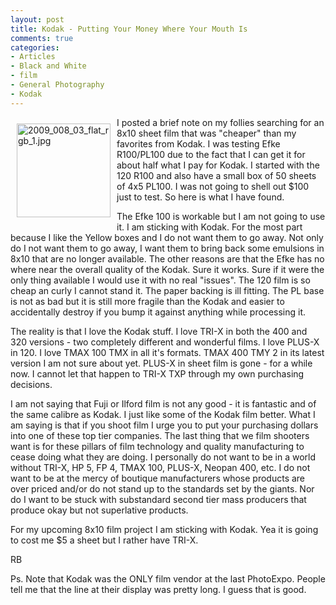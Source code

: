 ```yaml
---
layout: post
title: Kodak - Putting Your Money Where Your Mouth Is
comments: true
categories:
- Articles
- Black and White
- film
- General Photography
- Kodak
---
```

<a rel="lightbox" href="/wp-content/uploads/2009/12/2009_008_03_flat_rgb_1.jpg"><img title="2009_008_03_flat_rgb_1.jpg" src="/wp-content/uploads/2009/12/.thumbs/.2009_008_03_flat_rgb_1.jpg" border="0" alt="2009_008_03_flat_rgb_1.jpg" hspace="10" vspace="10" width="150" height="150" align="left" /></a>I posted a brief note on my follies searching for an 8x10 sheet film that was "cheaper" than my favorites from Kodak. I was testing Efke R100/PL100 due to the fact that I can get it for about half what I pay for Kodak. I started with the 120 R100 and also have a small box of 50 sheets of 4x5 PL100. I was not going to shell out $100 just to test. So here is what I have found.

The Efke 100 is workable but I am not going to use it. I am sticking with Kodak. For the most part because I like the Yellow boxes and I do not want them to go away. Not only do I not want them to go away, I want them to bring back some emulsions in 8x10 that are no longer available. The other reasons are that the Efke has no where near the overall quality of the Kodak. Sure it works. Sure if it were the only thing available I would use it with no real "issues". The 120 film is so cheap an curly I cannot stand it. The paper backing is ill fitting. The PL base is not as bad but it is still more fragile than the Kodak and easier to accidentally destroy if you bump it against anything while processing it.

The reality is that I love the Kodak stuff. I love TRI-X in both the 400 and 320 versions - two completely different and wonderful films. I love PLUS-X in 120. I love TMAX 100 TMX in all it's formats. TMAX 400 TMY 2 in its latest version I am not sure about yet. PLUS-X in sheet film is gone - for a while now. I cannot let that happen to TRI-X TXP through my own purchasing decisions.

I am not saying that Fuji or Ilford film is not any good - it is fantastic and of the same calibre as Kodak. I just like some of the Kodak film better. What I am saying is that if you shoot film I urge you to put your purchasing dollars into one of these top tier companies. The last thing that we film shooters want is for these pillars of film technology and quality manufacturing to cease doing what they are doing. I personally do not want to be in a world without TRI-X, HP 5, FP 4, TMAX 100, PLUS-X, Neopan 400, etc. I do not want to be at the mercy of boutique manufacturers whose products are over priced and/or do not stand up to the standards set by the giants. Nor do I want to be stuck with substandard second tier mass producers that produce okay but not superlative products.

For my upcoming 8x10 film project I am sticking with Kodak. Yea it is going to cost me $5 a sheet but I rather have TRI-X.

RB

Ps. Note that Kodak was the ONLY film vendor at the last PhotoExpo. People tell me that the line at their display was pretty long. I guess that is good.